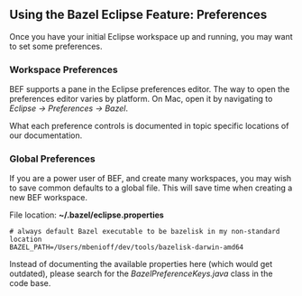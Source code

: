 ## Using the Bazel Eclipse Feature: Preferences

Once you have your initial Eclipse workspace up and running, you may want to set some preferences.

### Workspace Preferences

BEF supports a pane in the Eclipse preferences editor.
The way to open the preferences editor varies by platform.
On Mac, open it by navigating to *Eclipse -> Preferences -> Bazel*.

What each preference controls is documented in topic specific locations of our documentation.

### Global Preferences

If you are a power user of BEF, and create many workspaces, you may wish to save common defaults to a global file.
This will save time when creating a new BEF workspace.

File location: **~/.bazel/eclipse.properties**

```
# always default Bazel executable to be bazelisk in my non-standard location
BAZEL_PATH=/Users/mbenioff/dev/tools/bazelisk-darwin-amd64
```

Instead of documenting the available properties here (which would get outdated),
  please search for the *BazelPreferenceKeys.java* class in the code base.
